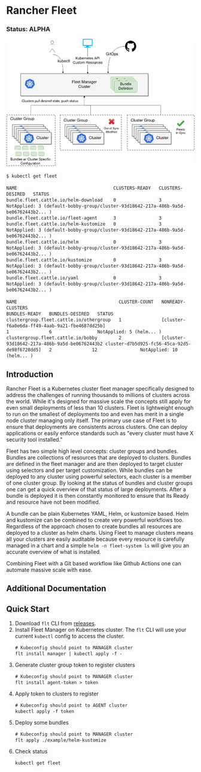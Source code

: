 Rancher Fleet
=============

### Status: ALPHA

![](docs/arch.png)

```
$ kubectl get fleet

NAME                                    CLUSTERS-READY   CLUSTERS-DESIRED   STATUS
bundle.fleet.cattle.io/helm-download    0                3                  NotApplied: 3 (default-bobby-group/cluster-93d18642-217a-486b-9a5d-be06762443b2... )
bundle.fleet.cattle.io/fleet-agent      3                3
bundle.fleet.cattle.io/helm-kustomize   0                3                  NotApplied: 3 (default-bobby-group/cluster-93d18642-217a-486b-9a5d-be06762443b2... )
bundle.fleet.cattle.io/helm             0                3                  NotApplied: 3 (default-bobby-group/cluster-93d18642-217a-486b-9a5d-be06762443b2... )
bundle.fleet.cattle.io/kustomize        0                3                  NotApplied: 3 (default-bobby-group/cluster-93d18642-217a-486b-9a5d-be06762443b2... )
bundle.fleet.cattle.io/yaml             0                3                  NotApplied: 3 (default-bobby-group/cluster-93d18642-217a-486b-9a5d-be06762443b2... )

NAME                                      CLUSTER-COUNT   NONREADY-CLUSTERS                                                                             BUNDLES-READY   BUNDLES-DESIRED   STATUS
clustergroup.fleet.cattle.io/othergroup   1               [cluster-f6a0e6da-ff49-4aab-9a21-fbe4687dd25b]                                                1               6                 NotApplied: 5 (helm... )
clustergroup.fleet.cattle.io/bobby        2               [cluster-93d18642-217a-486b-9a5d-be06762443b2 cluster-d7b5d925-fc56-45ca-92d5-de98f6728dd5]   2               12                NotApplied: 10 (helm... )

```

## Introduction

Rancher Fleet is a Kubernetes cluster fleet manager specifically designed to address the challenges of running
thousands to millions of clusters across the world.  While it's designed for massive scale the concepts still
apply for even small deployments of less than 10 clusters.  Fleet is lightweight enough to run on the smallest of
deployments too and even has merit in a single node cluster managing only itself. The primary use case of Fleet is
to ensure that deployments are consistents across clusters. One can deploy applications or easily enforce standards
such as "every cluster must have X security tool installed."

Fleet has two simple high level concepts: cluster groups and bundles.  Bundles are collections of resources that
are deployed to clusters. Bundles are defined in the fleet manager and are then deployed to target cluster using
 selectors and per target customization.  While bundles can be deployed to any cluster using powerful selectors,
 each cluster is a member of one cluster group. By looking at the status of bundles and cluster groups one can
 get a quick overview of that status of large deployments. After a bundle is deployed it is then constantly monitored
 to ensure that its Ready and resource have not been modified.

 A bundle can be plain Kubernetes YAML, Helm, or kustomize based. Helm and kustomize can be combined to create very
 powerful workflows too.  Regardless of the approach chosen to create bundles all resources are deployed to a cluster as
 helm charts. Using Fleet to manage clusters means all your clusters are easily auditable because every resource is
 carefully managed in a chart and a simple `helm -n fleet-system ls` will give you an accurate overview of what is
  installed.

Combining Fleet with a Git based workflow like Github Actions one can automate massive scale with ease.

## Additional Documentation

## Quick Start

1. Download `flt` CLI from [releases](https://github.com/rancher/fleet/releases/latest).
2. Install Fleet Manager on Kubernetes cluster.  The `flt` CLI will use your current `kubectl` config
   to access the cluster.
    ```shell
    # Kubeconfig should point to MANAGER cluster
    flt install manager | kubectl apply -f -
    ```
3. Generate cluster group token to register clusters
    ```shell script
    # Kubeconfig should point to MANAGER cluster
    flt install agent-token > token
    ```
4. Apply token to clusters to register
    ```shell script
    # Kubeconfig should point to AGENT cluster
    kubectl apply -f token
    ```
5. Deploy some bundles
    ```shell script
    # Kubeconfig should point to MANAGER cluster
    flt apply ./example/helm-kustomize
    ```
6. Check status
   ```shell script
   kubectl get fleet
   ```
